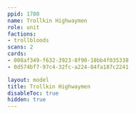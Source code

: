 ```yaml
---
ppid: 1780
name: Trollkin Highwaymen
role: unit
factions:
- trollbloods
scans: 2
cards:
- 008af349-f632-3923-8f90-10bb4f035338
- 0d574bf7-97c4-32fc-a224-84fa187c2241

layout: model
title: Trollkin Highwaymen
disableToc: true
hidden: true
---
```

